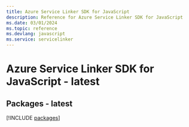 ```yaml
---
title: Azure Service Linker SDK for JavaScript
description: Reference for Azure Service Linker SDK for JavaScript
ms.date: 03/01/2024
ms.topic: reference
ms.devlang: javascript
ms.service: servicelinker
---
```

# Azure Service Linker SDK for JavaScript - latest
## Packages - latest
[!INCLUDE [packages](service-linker-index.md)]